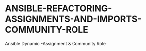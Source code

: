 # ANSIBLE-REFACTORING-ASSIGNMENTS-AND-IMPORTS-COMMUNITY-ROLE
Ansible Dynamic -Assignment &amp; Community Role
